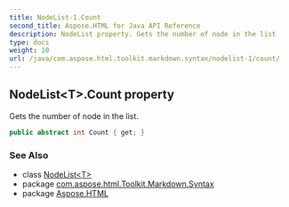 ```yaml
---
title: NodeList-1.Count
second_title: Aspose.HTML for Java API Reference
description: NodeList property. Gets the number of node in the list
type: docs
weight: 10
url: /java/com.aspose.html.toolkit.markdown.syntax/nodelist-1/count/
---
```

## NodeList&lt;T&gt;.Count property

Gets the number of node in the list.

```java
public abstract int Count { get; }
```

### See Also

* class [NodeList&lt;T&gt;](../)
* package [com.aspose.html.Toolkit.Markdown.Syntax](../../nodelist-1/)
* package [Aspose.HTML](../../../)
